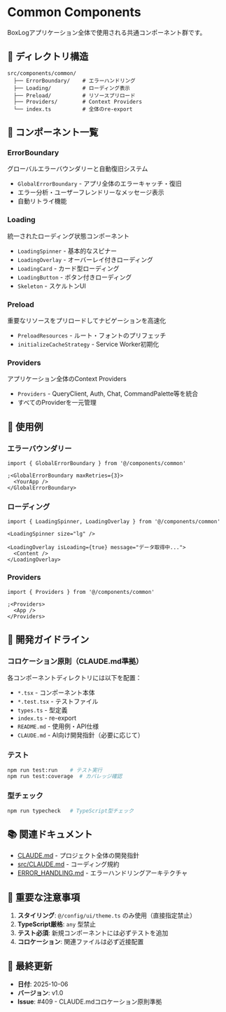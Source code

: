 # Common Components

BoxLogアプリケーション全体で使用される共通コンポーネント群です。

## 📁 ディレクトリ構造

```
src/components/common/
  ├── ErrorBoundary/    # エラーハンドリング
  ├── Loading/          # ローディング表示
  ├── Preload/          # リソースプリロード
  ├── Providers/        # Context Providers
  └── index.ts          # 全体のre-export
```

## 🧩 コンポーネント一覧

### ErrorBoundary

グローバルエラーバウンダリーと自動復旧システム

- `GlobalErrorBoundary` - アプリ全体のエラーキャッチ・復旧
- エラー分析・ユーザーフレンドリーなメッセージ表示
- 自動リトライ機能

### Loading

統一されたローディング状態コンポーネント

- `LoadingSpinner` - 基本的なスピナー
- `LoadingOverlay` - オーバーレイ付きローディング
- `LoadingCard` - カード型ローディング
- `LoadingButton` - ボタン付きローディング
- `Skeleton` - スケルトンUI

### Preload

重要なリソースをプリロードしてナビゲーションを高速化

- `PreloadResources` - ルート・フォントのプリフェッチ
- `initializeCacheStrategy` - Service Worker初期化

### Providers

アプリケーション全体のContext Providers

- `Providers` - QueryClient, Auth, Chat, CommandPalette等を統合
- すべてのProviderを一元管理

## 📖 使用例

### エラーバウンダリー

```tsx
import { GlobalErrorBoundary } from '@/components/common'

;<GlobalErrorBoundary maxRetries={3}>
  <YourApp />
</GlobalErrorBoundary>
```

### ローディング

```tsx
import { LoadingSpinner, LoadingOverlay } from '@/components/common'

<LoadingSpinner size="lg" />

<LoadingOverlay isLoading={true} message="データ取得中...">
  <Content />
</LoadingOverlay>
```

### Providers

```tsx
import { Providers } from '@/components/common'

;<Providers>
  <App />
</Providers>
```

## 🔧 開発ガイドライン

### コロケーション原則（CLAUDE.md準拠）

各コンポーネントディレクトリには以下を配置：

- `*.tsx` - コンポーネント本体
- `*.test.tsx` - テストファイル
- `types.ts` - 型定義
- `index.ts` - re-export
- `README.md` - 使用例・API仕様
- `CLAUDE.md` - AI向け開発指針（必要に応じて）

### テスト

```bash
npm run test:run    # テスト実行
npm run test:coverage  # カバレッジ確認
```

### 型チェック

```bash
npm run typecheck   # TypeScript型チェック
```

## 📚 関連ドキュメント

- [CLAUDE.md](../../CLAUDE.md) - プロジェクト全体の開発指針
- [src/CLAUDE.md](../../src/CLAUDE.md) - コーディング規約
- [ERROR_HANDLING.md](../../docs/architecture/ERROR_HANDLING.md) - エラーハンドリングアーキテクチャ

## 🚨 重要な注意事項

1. **スタイリング**: `@/config/ui/theme.ts` のみ使用（直接指定禁止）
2. **TypeScript厳格**: `any` 型禁止
3. **テスト必須**: 新規コンポーネントには必ずテストを追加
4. **コロケーション**: 関連ファイルは必ず近接配置

## 🔄 最終更新

- **日付**: 2025-10-06
- **バージョン**: v1.0
- **Issue**: #409 - CLAUDE.mdコロケーション原則準拠
